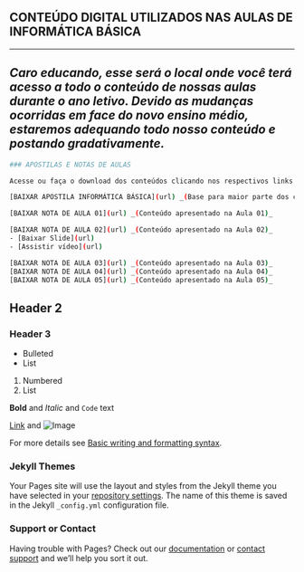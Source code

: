 ## CONTEÚDO DIGITAL UTILIZADOS NAS AULAS DE INFORMÁTICA BÁSICA
------------
_Caro educando, esse será o local onde você terá acesso a todo o conteúdo de nossas aulas durante o ano letivo. 
Devido as mudanças ocorridas em face do novo ensino médio, estaremos adequando todo nosso conteúdo e postando gradativamente._
------------
```sh
### APOSTILAS E NOTAS DE AULAS

Acesse ou faça o download dos conteúdos clicando nos respectivos links de cada aula.

[BAIXAR APOSTILA INFORMÁTICA BÁSICA](url) _(Base para maior parte dos conteúdos abordados no decorrer do ano)_

[BAIXAR NOTA DE AULA 01](url) _(Conteúdo apresentado na Aula 01)_

[BAIXAR NOTA DE AULA 02](url) _(Conteúdo apresentado na Aula 02)_
- [Baixar Slide](url)
- [Assistir vídeo](url)

[BAIXAR NOTA DE AULA 03](url) _(Conteúdo apresentado na Aula 03)_
[BAIXAR NOTA DE AULA 04](url) _(Conteúdo apresentado na Aula 04)_
[BAIXAR NOTA DE AULA 05](url) _(Conteúdo apresentado na Aula 05)_
```

## Header 2
### Header 3

- Bulleted
- List

1. Numbered
2. List

**Bold** and _Italic_ and `Code` text

[Link](url) and ![Image](src)

For more details see [Basic writing and formatting syntax](https://docs.github.com/en/github/writing-on-github/getting-started-with-writing-and-formatting-on-github/basic-writing-and-formatting-syntax).

### Jekyll Themes

Your Pages site will use the layout and styles from the Jekyll theme you have selected in your [repository settings](https://github.com/jussieprof/aulasib/settings/pages). The name of this theme is saved in the Jekyll `_config.yml` configuration file.

### Support or Contact

Having trouble with Pages? Check out our [documentation](https://docs.github.com/categories/github-pages-basics/) or [contact support](https://support.github.com/contact) and we’ll help you sort it out.
